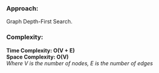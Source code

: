 ### Approach:
Graph Depth-First Search.
​
### Complexity:
**Time Complexity: O(V + E)**\
**Space Complexity: O(V)**\
*Where V is the number of nodes, E is the number of edges*